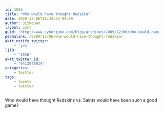 ```yaml
---
id: 1086
title: "Who would have thought Redskin"
date: 2009-12-06T18:34:33-04:00
author: DizkoDan
layout: post
guid: 'http://www.cyberjunx.com/blog/archives/2009/12/06/who-would-have-thought-redskin/'
permalink: /2009/12/06/who-would-have-thought-redskin/
aktt_notify_twitter:
    - 'yes'
ljID:
    - '1050'
aktt_twitter_id:
    - '6412838814'
categories:
    - Twitter
tags:
    - tweets
    - Twitter
---
```


Who would have thought Redskins vs. Saints would have been such a good game?